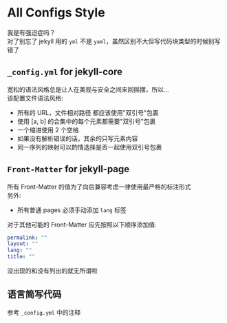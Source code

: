 # All Configs Style

我是有强迫症吗？\
对了别忘了 jekyll 用的 `yml` 不是 `yaml`，虽然区别不大但写代码块类型的时候别写错了

## `_config.yml` for jekyll-core

宽松的语法风格总是让人在美观与安全之间来回摇摆，所以...\
该配置文件语法风格:

- 所有的 URL，文件相对路径 都应该使用"双引号"包裹
- 使用 [a, b] 的合集中的每个元素都需要"双引号"包裹
- 一个缩进使用 2 个空格
- 如果没有解析错误的话，其余的只写元素内容
- 同一序列的映射可以酌情选择是否一起使用双引号包裹

## `Front-Matter` for jekyll-page

所有 Front-Matter 的值为了向后兼容考虑一律使用最严格的标注形式\
另外:

- 所有普通 pages 必须手动添加 `lang` 标签

对于其他可能的 Front-Matter 应先按照以下顺序添加值:

```yml
permalink: ""
layout: ""
lang: ""
title: ""
```

没出现的和没有列出的就无所谓啦

## 语言简写代码

参考 `_config.yml` 中的注释
